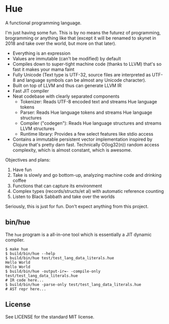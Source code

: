 # Hue

A functional programming language.

I'm just having some fun. This is by no means the futurez of programming, brogramming or anything like that (except it will be renamed to skynet in 2018 and take over the world, but more on that later).

- Everything is an expression
- Values are immutable (can't be modified) by default
- Compiles down to super-tight machine code (thanks to LLVM) that's so fast it makes your mama faint
- Fully Unicode (Text type is UTF-32, source files are interpreted as UTF-8 and language symbols can be almost any Unicode character).
- Built on top of LLVM and thus can generate LLVM IR
- Fast JIT compiler
- Neat codebase with clearly separated components
  - Tokenizer: Reads UTF-8 encoded text and streams Hue language tokens
  - Parser: Reads Hue language tokens and streams Hue language structures
  - Compiler ("codegen"): Reads Hue language structures and streams LLVM structures
  - Runtime library: Provides a few select features like stdio access
- Contains a immutable persistent vector implementation inspired by Clojure that's pretty darn fast. Technically O(log32(n)) random access complexity, which is almost constant, which is awesome.

Objectives and plans:

1. Have fun
2. Take is slowly and go bottom-up, analyzing machine code and drinking coffee
3. Functions that can capture its environment
4. Complex types (records/structs/et al) with automatic reference counting
5. Listen to Black Sabbath and take over the worlds

Seriously, this is just for fun. Don't expect anything from this project.

## bin/hue

The `hue` program is a all-in-one tool which is essentially a JIT dynamic compiler.

    $ make hue
    $ build/bin/hue --help
    $ build/bin/hue test/test_lang_data_literals.hue
    Hello World
    Hello World
    $ build/bin/hue -output-ir=- -compile-only test/test_lang_data_literals.hue
    # IR code here...
    $ build/bin/hue -parse-only test/test_lang_data_literals.hue
    # AST repr here...

## License

See LICENSE for the standard MIT license.
